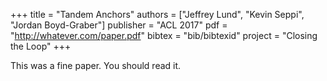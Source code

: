 +++
title = "Tandem Anchors"
authors = ["Jeffrey Lund", "Kevin Seppi", "Jordan Boyd-Graber"]
publisher = "ACL 2017"
pdf = "http://whatever.com/paper.pdf"
bibtex = "bib/bibtexid"
project = "Closing the Loop"
+++

This was a fine paper. You should read it.
